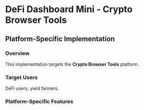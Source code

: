 # DeFi Dashboard Mini - Crypto Browser Tools

## Platform-Specific Implementation

### Overview
This implementation targets the **Crypto Browser Tools** platform.

### Target Users
DeFi users, yield farmers.

### Platform-Specific Features
